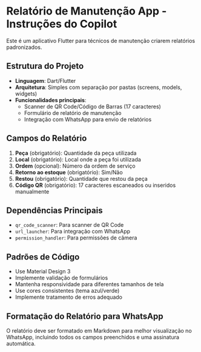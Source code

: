 <!-- Use this file to provide workspace-specific custom instructions to Copilot. For more details, visit https://code.visualstudio.com/docs/copilot/copilot-customization#_use-a-githubcopilotinstructionsmd-file -->

# Relatório de Manutenção App - Instruções do Copilot

Este é um aplicativo Flutter para técnicos de manutenção criarem relatórios padronizados.

## Estrutura do Projeto

- **Linguagem**: Dart/Flutter
- **Arquitetura**: Simples com separação por pastas (screens, models, widgets)
- **Funcionalidades principais**:
  - Scanner de QR Code/Código de Barras (17 caracteres)
  - Formulário de relatório de manutenção
  - Integração com WhatsApp para envio de relatórios

## Campos do Relatório

1. **Peça** (obrigatório): Quantidade da peça utilizada
2. **Local** (obrigatório): Local onde a peça foi utilizada
3. **Ordem** (opcional): Número da ordem de serviço
4. **Retorno ao estoque** (obrigatório): Sim/Não
5. **Restou** (obrigatório): Quantidade que restou da peça
6. **Código QR** (obrigatório): 17 caracteres escaneados ou inseridos manualmente

## Dependências Principais

- `qr_code_scanner`: Para scanner de QR Code
- `url_launcher`: Para integração com WhatsApp
- `permission_handler`: Para permissões de câmera

## Padrões de Código

- Use Material Design 3
- Implemente validação de formulários
- Mantenha responsividade para diferentes tamanhos de tela
- Use cores consistentes (tema azul/verde)
- Implemente tratamento de erros adequado

## Formatação do Relatório para WhatsApp

O relatório deve ser formatado em Markdown para melhor visualização no WhatsApp, incluindo todos os campos preenchidos e uma assinatura automática.
